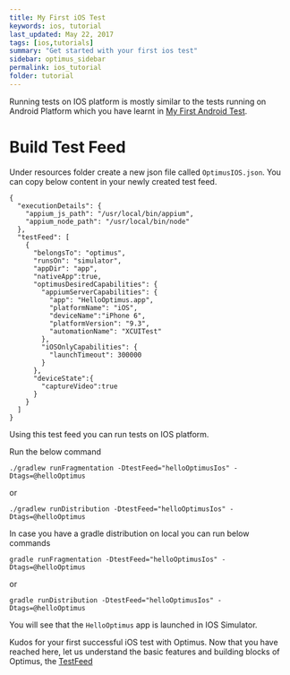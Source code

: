 ```yaml
---
title: My First iOS Test
keywords: ios, tutorial
last_updated: May 22, 2017
tags: [ios,tutorials]
summary: "Get started with your first ios test"
sidebar: optimus_sidebar
permalink: ios_tutorial
folder: tutorial
---
```


Running tests on IOS platform is mostly similar to the tests running on Android Platform which you have learnt in [My First Android Test](/android_tutorial). 

# Build Test Feed 
Under resources folder create a new json file called `OptimusIOS.json`. You can copy below content in your newly created test feed.
```
{
  "executionDetails": {
    "appium_js_path": "/usr/local/bin/appium",
    "appium_node_path": "/usr/local/bin/node"
  },
  "testFeed": [
    {
      "belongsTo": "optimus",
      "runsOn": "simulator",
      "appDir": "app",
      "nativeApp":true,
      "optimusDesiredCapabilities": {
        "appiumServerCapabilities": {
          "app": "HelloOptimus.app",
          "platformName": "iOS",
          "deviceName":"iPhone 6",
          "platformVersion": "9.3",
          "automationName": "XCUITest"
        },
        "iOSOnlyCapabilities": {
          "launchTimeout": 300000
        }
      },
      "deviceState":{
        "captureVideo":true
      }
    }
  ]
}
```

Using this test feed you can run tests on IOS platform.

Run the below command

```
./gradlew runFragmentation -DtestFeed="helloOptimusIos" -Dtags=@helloOptimus
```

or

```
./gradlew runDistribution -DtestFeed="helloOptimusIos" -Dtags=@helloOptimus
```

In case you have a gradle distribution on local you can run below commands

```
gradle runFragmentation -DtestFeed="helloOptimusIos" -Dtags=@helloOptimus
```

or

```
gradle runDistribution -DtestFeed="helloOptimusIos" -Dtags=@helloOptimus
```

You will see that the `HelloOptimus` app is launched in IOS Simulator.

Kudos for your first successful iOS test with Optimus. Now that you have reached here, let us understand the basic features and building blocks of Optimus, the [TestFeed](/testfeed)